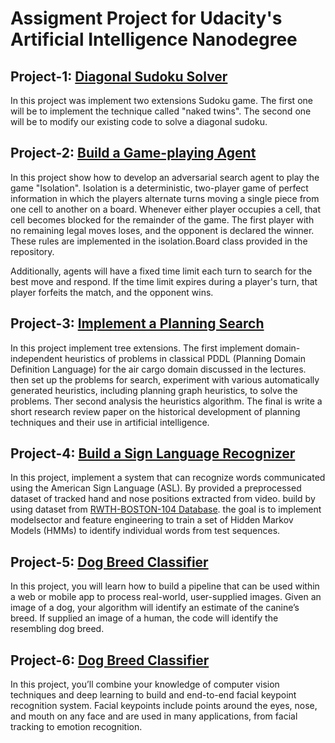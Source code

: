 
# Assigment Project for Udacity's Artificial Intelligence Nanodegree


## Project-1: [Diagonal Sudoku Solver](https://github.com/knopthakorn/Udacity-course/tree/master/AIND/AIND-Sudoku)

In this project was implement two extensions Sudoku game.
The first one will be to implement the technique called "naked twins".
The second one will be to modify our existing code to solve a diagonal sudoku.

## Project-2: [Build a Game-playing Agent](https://github.com/knopthakorn/Udacity-course/tree/master/AIND/AIND-Isolation)

In this project show how to develop an adversarial search agent to play the game "Isolation". Isolation is a deterministic, two-player game of perfect information in which the players alternate turns moving a single piece from one cell to another on a board. Whenever either player occupies a cell, that cell becomes blocked for the remainder of the game. The first player with no remaining legal moves loses, and the opponent is declared the winner. These rules are implemented in the isolation.Board class provided in the repository.

Additionally, agents will have a fixed time limit each turn to search for the best move and respond. If the time limit expires during a player's turn, that player forfeits the match, and the opponent wins.

## Project-3: [Implement a Planning Search](https://github.com/knopthakorn/Udacity-course/tree/master/AIND/AIND-Planning)

In this project implement tree extensions.
The first implement domain-independent heuristics of problems in classical PDDL (Planning Domain Definition Language) for the air cargo domain discussed in the lectures. then set up the problems for search, experiment with various automatically generated heuristics, including planning graph heuristics, to solve the problems.
Ther second analysis the heuristics algorithm.
The final is write a short research review paper on the historical development of planning techniques and their use in artificial intelligence.

## Project-4: [Build a Sign Language Recognizer](https://github.com/knopthakorn/Udacity-course/tree/master/AIND/AIND-Recognizer)

In this project, implement a system that can recognize words communicated using the American Sign Language (ASL).
By provided a preprocessed dataset of tracked hand and nose positions extracted from video. build by using dataset from [RWTH-BOSTON-104 Database](http://www-i6.informatik.rwth-aachen.de/~dreuw/database-rwth-boston-104.php).
the goal is to implement modelsector and feature engineering to train a set of Hidden Markov Models (HMMs) to identify individual words from test sequences.

## Project-5: [Dog Breed Classifier](https://github.com/knopthakorn/Udacity-course/tree/master/AIND/AIND-Dog-Breed-Classifier)
In this project, you will learn how to build a pipeline that can be used within a web or mobile app to process real-world, user-supplied images. Given an image of a dog, your algorithm will identify an estimate of the canine’s breed. If supplied an image of a human, the code will identify the resembling dog breed.

## Project-6: [Dog Breed Classifier](https://github.com/knopthakorn/Udacity-course/tree/master/AIND/AIND-CV-FacialKeypoints)
In this project, you’ll combine your knowledge of computer vision techniques and deep learning to build and end-to-end facial keypoint recognition system. Facial keypoints include points around the eyes, nose, and mouth on any face and are used in many applications, from facial tracking to emotion recognition.

